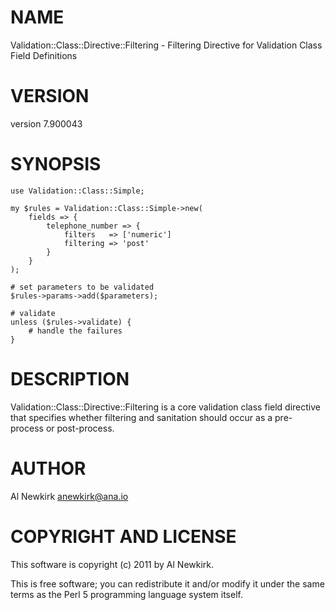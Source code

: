 # NAME

Validation::Class::Directive::Filtering - Filtering Directive for Validation Class Field Definitions

# VERSION

version 7.900043

# SYNOPSIS

    use Validation::Class::Simple;

    my $rules = Validation::Class::Simple->new(
        fields => {
            telephone_number => {
                filters   => ['numeric']
                filtering => 'post'
            }
        }
    );

    # set parameters to be validated
    $rules->params->add($parameters);

    # validate
    unless ($rules->validate) {
        # handle the failures
    }

# DESCRIPTION

Validation::Class::Directive::Filtering is a core validation class field
directive that specifies whether filtering and sanitation should occur as a
pre-process or post-process.

# AUTHOR

Al Newkirk <anewkirk@ana.io>

# COPYRIGHT AND LICENSE

This software is copyright (c) 2011 by Al Newkirk.

This is free software; you can redistribute it and/or modify it under
the same terms as the Perl 5 programming language system itself.
